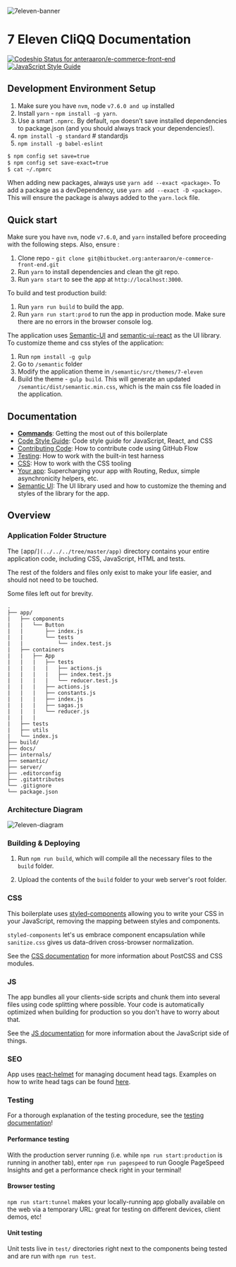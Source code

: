 ![7eleven-banner](https://offshorly.com/7-eleven/images/cliqq.png)

# 7 Eleven CliQQ Documentation
[ ![Codeship Status for anteraaron/e-commerce-front-end](https://app.codeship.com/projects/91e48900-490c-0135-915a-4eee578a9487/status?branch=master)](https://app.codeship.com/projects/232078)
[![JavaScript Style Guide](https://img.shields.io/badge/code_style-standard-brightgreen.svg)](https://standardjs.com)

## Development Environment Setup

1. Make sure you have `nvm`, node `v7.6.0 and up` installed
2. Install `yarn` - `npm install -g yarn`.
3. Use a smart `.npmrc`. By default, `npm` doesn’t save installed dependencies to package.json (and you should always track your dependencies!).
4. `npm install -g standard` # standardjs
5. `npm install -g babel-eslint`

```bash
$ npm config set save=true
$ npm config set save-exact=true
$ cat ~/.npmrc
```

When adding new packages, always use `yarn add --exact <package>`. To add a package as a devDependency, use `yarn add --exact -D <package>`. This will ensure the package is always added to the `yarn.lock` file.

## Quick start

Make sure you have `nvm`, node `v7.6.0`, and `yarn` installed before proceeding with the following steps. Also, ensure :

1. Clone repo - `git clone git@bitbucket.org:anteraaron/e-commerce-front-end.git`
2. Run `yarn` to install dependencies and clean the git repo.
3. Run `yarn start` to see the app at `http://localhost:3000`.

To build and test production build:

1. Run `yarn run build` to build the app.
2. Run `yarn run start:prod` to run the app in production mode. Make sure there are no errors in the browser console log.

The application uses [Semantic-UI](http://semantic-ui.com/) and [semantic-ui-react](http://react.semantic-ui.com/) as the UI library. To customize theme and css styles of the application:

1. Run `npm install -g gulp`
2. Go to `/semantic` folder
3. Modify the application theme in `/semantic/src/themes/7-eleven`
4. Build the theme - `gulp build`. This will generate an updated `/semantic/dist/semantic.min.css`, which is the main css file loaded in the application.

 ## Documentation

- [**Commands**](docs/general/commands.md): Getting the most out of this boilerplate
- [Code Style Guide](docs/css/README.md): Code style guide for JavaScript, React, and CSS
- [Contributing Code](docs/git/github-flow.md): How to contribute code using GitHub Flow
- [Testing](docs/testing/README.md): How to work with the built-in test harness
- [CSS](docs/css/README.md): How to work with the CSS tooling
- [Your app](docs/js/README.md): Supercharging your app with Routing, Redux, simple
  asynchronicity helpers, etc.
- [Semantic UI](docs/semantic/README.md): The UI library used and how to customize the theming and styles of the library for the app.

## Overview

### Application Folder Structure

The `[`app/`](../../../tree/master/app)` directory contains your entire application code, including CSS, JavaScript, HTML and tests.

The rest of the folders and files only exist to make your life easier, and
should not need to be touched.

Some files left out for brevity.

```
.
├── app/
|   ├── components
|   |   └── Button
|   |       ├── index.js
|   |       └── tests
|   |           └── index.test.js
|   ├── containers
|   |   ├── App
|   |   |   ├── tests
|   |   |   |   ├── actions.js
|   |   |   |   ├── index.test.js
|   |   |   |   └── reducer.test.js
|   |   |   ├── actions.js
|   |   |   ├── constants.js
|   |   |   ├── index.js
|   |   |   ├── sagas.js
|   |   |   └── reducer.js
|   |   |
|   ├── tests
|   ├── utils
|   └── index.js
├── build/
├── docs/
├── internals/
├── semantic/
├── server/
├── .editorconfig
├── .gitattributes
└── .gitignore
└── package.json
```

### Architecture Diagram

![7eleven-diagram](https://offshorly.com/7-eleven/images/arch-diag.png)


### Building & Deploying

1. Run `npm run build`, which will compile all the necessary files to the
`build` folder.

2. Upload the contents of the `build` folder to your web server's root folder.


### CSS

This boilerplate uses [styled-components](https://github.com/styled-components/styled-components) allowing you to write your CSS in your JavaScript, removing the mapping between styles and components.

`styled-components` let's us embrace component encapsulation while `sanitize.css` gives us data-driven cross-browser normalization.

See the [CSS documentation](docs/css/README.md) for more information about PostCSS
and CSS modules.

### JS

The app bundles all your clients-side scripts and chunk them into several files using
code splitting where possible. Your code is automatically optimized when
building for production so you don't have to worry about that.

See the [JS documentation](docs/js/README.md) for more information about the
JavaScript side of things.

### SEO

App uses [react-helmet](https://github.com/nfl/react-helmet) for managing document head tags. Examples on how to
write head tags can be found [here](https://github.com/nfl/react-helmet#examples).

### Testing

For a thorough explanation of the testing procedure, see the
[testing documentation](docs/testing/README.md)!

#### Performance testing

With the production server running (i.e. while `npm run start:production` is running in
another tab), enter `npm run pagespeed` to run Google PageSpeed Insights and
get a performance check right in your terminal!

#### Browser testing

`npm run start:tunnel` makes your locally-running app globally available on the web
via a temporary URL: great for testing on different devices, client demos, etc!

#### Unit testing

Unit tests live in `test/` directories right next to the components being tested
and are run with `npm run test`.


